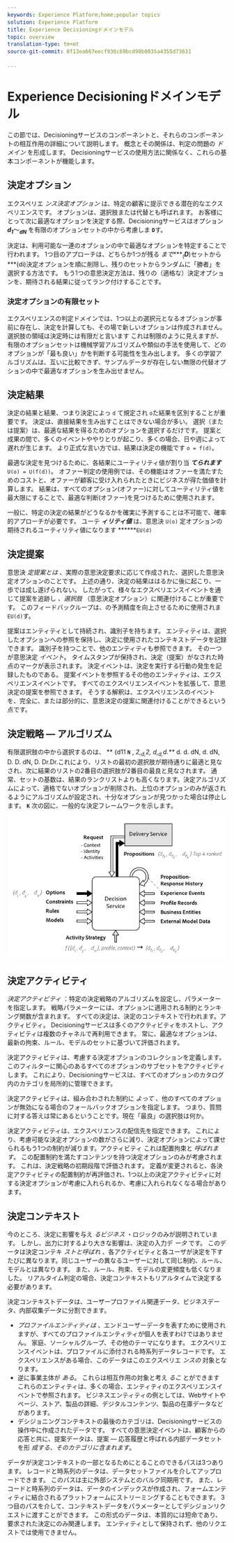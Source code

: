 ```yaml
---
keywords: Experience Platform;home;popular topics
solution: Experience Platform
title: Experience Decisioningドメインモデル
topic: overview
translation-type: tm+mt
source-git-commit: 0f13ea667eecf936c69bcd98b0035a4355d73631

---
```



# Experience Decisioningドメインモデル

この節では、Decisioningサービスのコンポーネントと、それらのコンポーネントの相互作用の詳細について説明します。 概念とその関係は、判定の問題の *ドメイン* を形成します。 Decisioningサービスの使用方法に関係なく、これらの基本コンポーネントが機能します。

## 決定オプション

エクスペリエ *ンス決定オプション* は、特定の顧客に提示できる潜在的なエクスペリエンスです。 オプションは、選択肢または代替とも呼ばれます。 お客様にとって次に最適なオプションを決定する際、Decisioningサービスはオプション ***d<sub>1</sub>***～***<sub>dN</sub>*** を有限のオプションセットの中から考慮しま **`D`**&#x200B;す。

決定は、利用可能な一連のオプションの中で最適なオプションを特定することで行われます。 1つ目のアプローチは、どちらか1つが残る *まで****<sub>(</sub>***D***)セットから&#x200B;***(di)決定オプションを順に削除し、残りのセットからランダムに「勝者」を選択する方法です。 もう1つの意思決定方法は、残りの（適格な）決定オプションを、期待される結果に従ってランク付けすることです。

### 決定オプションの有限セット

エクスペリエンスの判定ドメインでは、1つ以上の選択元となるオプションが事前に存在し、決定を計算しても、その場で新しいオプションは作成されません。 選択肢の領域は決定時には有限だと言います これは制限のように見えますが、有限のオプションセットは機械学習アルゴリズムや類似の手法を使用して、どのオプションが「最も良い」かを判断する可能性を生み出します。 多くの学習アルゴリズムは、互いに比較できず、サンプルデータが存在しない無限の代替オプションの中で最適なオプションを生み出せません。

## 決定結果

決定の結果と結果、つまり決定によっ `d` て規定され `o`た結果を区別することが重要です。 決定は、直接結果を生み出すことはできない場合が多い。 選択（または提案）は、最適な結果を得るためのオプションを選択するだけです。 提案と成果の間で、多くのイベントややりとりが起こり、多くの場合、日や週によって遅れが生じます。 より正式な言い方では、結果は決定の機能です `o = f(d)`。

最適な決定を見つけるために、各結果にユーティリティ値が割り当 ***てられます***`U(o) = U(f(d))`。
オファー判定の使用例では、その機能はオファーを満たすためのコストと、オファーが顧客に受け入れられたときにビジネスが得た価値を計算します。 結果は、すべてのオプション(オファー)に対してユーティリティ値を最大限にすることで、最適な判断(オファー)を見つけるために使用されます。

一般に、特定の決定の結果がどうなるかを確実に予測することは不可能で、確率的アプローチが必要です。 ユーテ ***ィリティ値*** は、意思決 `U(o)` 定オプションの期待されるユーティリティ値になります ******`EU(d)`

## 決定提案

意思決 *定提案とは* 、実際の意思決定要求に応じて作成された、選択した意思決定オプションのことです。 上述の通り、決定の結果ははるかに後に起こり、一歩では成し遂げられない。 したがって、様々なエクスペリエンスイベントを通じて提案を追跡し *、選択肢* （意思決定オプション）に関連付けることが重要です。 このフィードバックループは、の予測精度を向上させるために使用されま `EU(d)`す。

提案はエンティティとして持続され、識別子を持ちます。 エンティティは、選択したオプションへの参照を保持し、決定に使用されたコンテキストデータを記録できます。 識別子を持つことで、他のエンティティも参照できます。 その一つが意思決定 *イベント*。 タイムスタンプが保持され、決定（提案）がなされた時点のマークが表示されます。 決定イベントは、決定を実行する行動の発生を記録したものである。 提案イベントを参照するその他のエンティティは、エクスペリエンスイベントです。 すべてのエクスペリエンスイベントを拡張して、意思決定の提案を参照できます。 そうする解釈は、エクスペリエンスのイベントを、完全に、または部分的に、意思決定の提案に関連付けることができるという点です。

## 決定戦略 — アルゴリズム

有限選択肢の中から選択するのは、 ** {d11 **`N`** , *2,<sub>d,</sub>2, d,<sub>d,</sub>d.<sub></sub>**<sub></sub><sub></sub><sub></sub>* d. d. dN, d. dN, D. D. dN, D. Dr.Dr.これにより、リストの最初の選択肢が期待通りに最適と見なされ、次に結果のリストの2番目の選択肢が2番目の最良と見なされます。 通常、セットの基数は、結果のランクリストよりも高くなります。決定アルゴリズムによって、適格でないオプションが削除され、上位のオプションのみが返されるようにアルゴリズムが設定され、十分なオプションが見つかった場合は停止します。 **`K`** 
次の図に、一般的な決定フレームワークを示します。

![図1](./images/decisioning-optimization.png)

## 決定アクティビティ

*決定アクティビティ* ：特定の決定戦略のアルゴリズムを設定し、パラメーターを指定します。 戦略パラメーターには、オプションに適用される制約とランキング関数が含まれます。 すべての決定は、決定のコンテキストで行われます。アクティビティ。 Decisioningサービスは多くのアクティビティをホストし、アクティビティは複数のチャネルで再利用できます。 常に、最適なオプションは、最新の拘束、ルール、モデルのセットに基づいて評価されます。

決定アクティビティは、考慮する決定オプションのコレクションを定義します。 このフィルターに関心のあるすべてのオプションのサブセットをアクティビティします。 これにより、Decisioningサービスは、すべてのオプションのカタログ内のカテゴリを局所的に管理できます。

決定アクティビティは、組み合わされた制約に *よって* 、他のすべてのオプションが無効になる場合のフォールバックオプションを指定します。 つまり、質問に対する答えは常にあるということです。現在「最良」の選択肢は何か。

決定アクティビティは、エクスペリエンスの配信先を指定できます。 これにより、考慮可能な決定オプションの数がさらに減り、決定オプションによって課せられるもう1つの制約が減ります。アクティビティ これは配置拘束と *呼ばれます*。 この配置制約を満たすコンテンツを持つ決定オプションのみが考慮されます。 これは、決定戦略の初期段階で評価されます。 定義が変更されると、各決定アクティビティの配置制約が再評価され、1つ以上の決定アクティビティに対する決定オプションが考慮に入れられるか、考慮に入れられなくなる場合があります。

## 決定コンテキスト

今のところ、決定に影響を与え *るビジネス* ・ロジックのみが説明されています。 しかし、出力に対するより大きな影響は、決定の入力デ *ータ* です。 このデータは決定コンテキ *ストと呼ばれ* 、各アクティビティと各ユーザが決定を下すたびに異なります。同じユーザーの異なるユーザーに対して同じ制約、ルール、モデルとは異なります。 また、ルール、拘束、モデルの変更頻度も低くなりました。 リアルタイム判定の場合、決定コンテキストもリアルタイムで決定する必要があります。

決定コンテキストデータは、ユーザープロファイル関連データ、ビジネスデータ、内部収集データに分割できます。

- *プロファイルエンティティは* 、エンドユーザーデータを表すために使用されますが、すべてのプロファイルエンティティが個人を表すわけではありません。 家庭、ソーシャルグループ、その他のテーマになります。 エクスペリエンスイベントは、プロファイルに添付される時系列データレコードです。 エクスペリエンスがある場合、このデータはこのエクスペリエ *ンスの* 対象となります。
- 逆に事業主体が *ある*。 これらは相互作用の対象と考え *るこ* とができます これらのエンティティは、多くの場合、エンティティのエクスペリエンスイベントで参照されます。 ビジネスエンティティの例としては、Webサイトやページ、ストア、製品の詳細、デジタルコンテンツ、製品の在庫データなどがあります。
- デシジョニングコンテキストの最後のカテゴリは、Decisioningサービスの操作中に作成されたデータです。 すべての意思決定イベントは、顧客からの応答と共に、提案データは、提案 — 応答履歴と呼ばれる内部データセットを形 *成する、そのカテゴリに含まれます*。

データが決定コンテキストの一部となるためにとることのできるパスは3つあります。 レコードと時系列のデータは、データセットファイルを介してアップロードできます。 このパスは主に外部システムとのバルク同期用です。 また、レコードと時系列のデータは、データのインデックスが作成され、フォームエンティティに結合されるプラットフォームにストリーミングすることもできます。 3つ目のパスを介して、コンテキストデータをパラメーターとしてデシジョンリクエストに渡すことができます。 この形式のデータは、本質的には短命であり、要求された決定にのみ関連します。 エンティティとして保持されず、他のリクエストでは使用できません。
